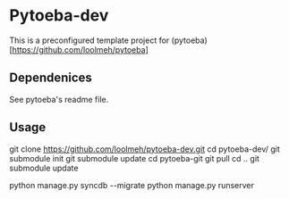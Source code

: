 Pytoeba-dev
==========

This is a preconfigured template project for (pytoeba)[https://github.com/loolmeh/pytoeba]

Dependenices
---------

See pytoeba's readme file.

Usage
-----

  git clone https://github.com/loolmeh/pytoeba-dev.git
  cd pytoeba-dev/
  git submodule init
  git submodule update
  cd pytoeba-git
  git pull
  cd ..
  git submodule update
  
  python manage.py syncdb --migrate
  python manage.py runserver
